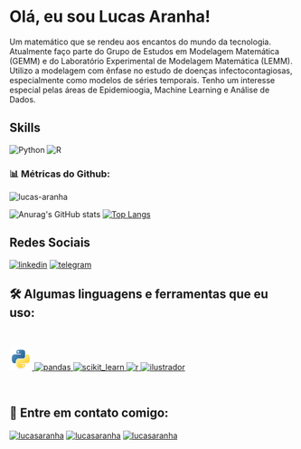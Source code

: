 # Olá, eu sou Lucas Aranha!

Um matemático que se rendeu aos encantos do mundo da tecnologia. Atualmente faço parte do Grupo de Estudos em Modelagem Matemática (GEMM) e do Laboratório Experimental de Modelagem Matemática (LEMM). Utilizo a modelagem com ênfase no estudo de doenças infectocontagiosas, especialmente como modelos de séries temporais. Tenho um interesse especial pelas áreas de Epidemioogia, Machine Learning e Análise de Dados.

## Skills

![Python](https://img.shields.io/badge/Python-FFD43B?style=for-the-badge&logo=python&logoColor=blue)
![R](https://img.shields.io/badge/R-276DC3?style=for-the-badge&logo=r&logoColor=white)


<h3 align="left"> 📊 Métricas do Github: </h3>
<p align="left"> <img src="https://komarev.com/ghpvc/?username=lucas-aranha&label=Profile%20views&color=0e75b6&style=flat" alt="lucas-aranha" /> </p>

![Anurag's GitHub stats](https://github-readme-stats.vercel.app/api?username=lucas-aranha&show_icons=true&theme=outrun)
[![Top Langs](https://github-readme-stats.vercel.app/api/top-langs/?username=lucas-aranha&layout=compact&show_icons=true&theme=outrun)](https://github.com/lucas-aranha/github-readme-stats)

## Redes Sociais

[<img src='https://img.shields.io/badge/LinkedIn-0077B5?style=for-the-badge&logo=linkedin&logoColor=white' alt='linkedin' height='30'>](https://www.linkedin.com/in/lucas-aranha-035a73215/)
[<img src='https://img.shields.io/badge/Telegram-2CA5E0?style=for-the-badge&logo=telegram&logoColor=white' alt='telegram' height='30'>](https://t.me/L_Aranha)

## 🛠️ Algumas linguagens e ferramentas que eu uso:
  <br/>
<p align="left"> <a 
href="https://www.python.org" target="_blank"> <img src="https://raw.githubusercontent.com/devicons/devicon/master/icons/python/python-original.svg" alt="python" width="40" height="40"/> </a> <a 
href="https://cdn.jsdelivr.net/gh/devicons/devicon@v2.15.1/devicon.min.css" target="_blank"> <img src="https://cdn.jsdelivr.net/gh/devicons/devicon/icons/pandas/pandas-original-wordmark.svg" alt="pandas" width="40" height="40"/> </a> <a 
href="https://scikit-learn.org/" target="_blank"> <img src="https://upload.wikimedia.org/wikipedia/commons/0/05/Scikit_learn_logo_small.svg" alt="scikit_learn" width="40" height="40"/> </a> <a
href="https://cdn.jsdelivr.net/gh/devicons/devicon@v2.15.1/devicon.min.css" target="_blank"> <img src="https://cdn.jsdelivr.net/gh/devicons/devicon/icons/r/r-original.svg" alt="r" width="40" height="40"/> </a> <a 
href="https://www.adobe.com/in/products/illustrator.html" target="_blank" rel="noreferrer"> <img src="https://www.vectorlogo.zone/logos/adobe_illustrator/adobe_illustrator-icon.svg" alt="ilustrador" width="40" height="40"/> </a> </p>

</br>
<h2 align="left">🔗 Entre em contato comigo:</h2>
<p align="left">
<a href="https://www.linkedin.com/in/lucas-aranha-035a73215/" target="blank"><img align="center" src="https://raw.githubusercontent.com/rahuldkjain/github-profile-readme-generator/master/src/images/icons/Social/linked-in-alt.svg" alt="lucasaranha" height="30" width="40" /></a>
<a href="https://t.me/L_Aranha" target="blank"><img align="center" src="https://raw.githubusercontent.com/rahuldkjain/github-profile-readme-generator/master/src/images/icons/Social/linked-in-alt.svg" alt="lucasaranha" height="30" width="40" /></a>
<a href="https://instagram.com/lucas_arachne" target="blank"><img align="center" src="https://raw.githubusercontent.com/rahuldkjain/github-profile-readme-generator/master/src/images/icons/Social/instagram.svg" alt="lucasaranha" height="30" width="40" /></a>
</p>
